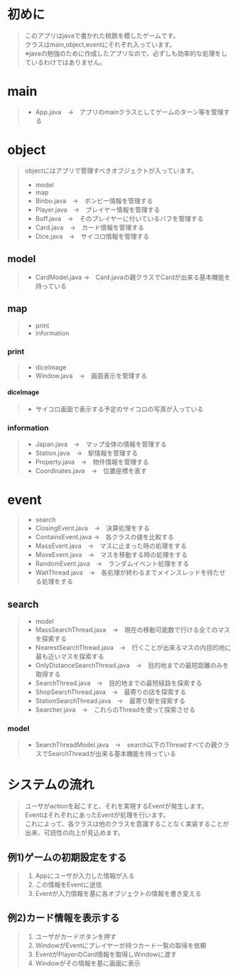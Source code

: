 # 初めに
> このアプリはjavaで書かれた桃鉄を模したゲームです。<br>
> クラスはmain,object,eventにそれぞれ入っています。<br>
> ※javaの勉強のために作成したアプリなので、必ずしも効率的な処理をしているわけではありません。<br>

# main
> * App.java　→　アプリのmainクラスとしてゲームのターン等を管理する

# object
> objectにはアプリで管理すべきオブジェクトが入っています。<br>
> * model
> * map
> * Binbo.java　→　ボンビー情報を管理する
> * Player.java　→　プレイヤー情報を管理する
> * Buff.java　→　そのプレイヤーに付いているバフを管理する
> * Card.java　→　カード情報を管理する
> * Dice.java　→　サイコロ情報を管理する
## model
> * CardModel.java →　Card.javaの親クラスでCardが出来る基本機能を持っている
## map
> * print
> * information
### print
> * diceImage
> * Window.java　→　画面表示を管理する
#### diceImage
> * サイコロ画面で表示する予定のサイコロの写真が入っている
### information
> * Japan.java　→　マップ全体の情報を管理する
> * Station.java　→　駅情報を管理する
> * Property.java　→　物件情報を管理する
> * Coordinates.java　→　位置座標を表す

# event
> * search
> * ClosingEvent.java　→　決算処理をする
> * ContainsEvent.java →　各クラスの値を比較する
> * MassEvent.java　→　マスに止まった時の処理をする
> * MoveEvent.java　→　マスを移動する時の処理をする
> * RandomEvent.java　→　ランダムイベント処理をする
> * WaitThread.java　→　各処理が終わるまでメインスレッドを待たせる処理をする
## search
> * model
> * MassSearchThread.java　→　現在の移動可能数で行ける全てのマスを探索する
> * NearestSearchThread.java　→　行くことが出来るマスの内目的地に最も近いマスを探索する
> * OnlyDistanceSearchThread.java　→　目的地までの最短距離のみを取得する
> * SearchThread.java　→　目的地までの最短経路を探索する
> * ShopSearchThread.java　→　最寄りの店を探索する
> * StationSearchThread.java　→　最寄り駅を探索する
> * Searcher.java　→　これらのThreadを使って探索させる
### model
> * SearchThreadModel.java　→　search以下のThreadすべての親クラスでSearchThreadが出来る基本機能を持っている

# システムの流れ
> ユーザがactionを起こすと、それを実現するEventが発生します。<br>
> EventはそれぞれにあったEventが処理を行います。<br>
> これによって、各クラスは他のクラスを意識することなく実装することが出来、可読性の向上が見込めます。<br>

## 例1)ゲームの初期設定をする
> 1) Appにユーザが入力した情報が入る
> 2) この情報をEventに送信
> 3) Eventが入力情報を基に各オブジェクトの情報を書き変える

## 例2)カード情報を表示する
> 1) ユーザがカードボタンを押す
> 2) WindowがEventにプレイヤーが持つカード一覧の取得を依頼
> 3) EventがPlayerのCard情報を取得しWindowに渡す
> 4) Windowがその情報を基に画面に表示
